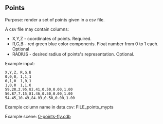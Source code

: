 ## Points

Purpose: render a set of points given in a csv file.

A csv file may contain columns:
* X,Y,Z - coordinates of points. Required.
* R,G,B - red green blue color components. Float number from 0 to 1 each. Optional
* RADIUS - desired radius of points's representation. Optional.

Example input:
```
X,Y,Z, R,G,B
0,0,0, 1,1,1
0,1,0  1,0,1
1,0,0  1,1,0
59.20,2.95,82.41,0.50,0.00,1.00
56.87,7.15,81.46,0.50,0.00,1.00
54.45,10.49,84.03,0.50,0.00,1.00
```

Example column name in data.csv: FILE_points_mypts

Example scene: [0-points-fly.cdb](../../examples/tutorial/0-points-fly.cdb/)
